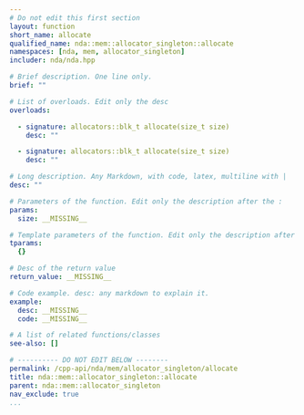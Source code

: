 ```yaml
---
# Do not edit this first section
layout: function
short_name: allocate
qualified_name: nda::mem::allocator_singleton::allocate
namespaces: [nda, mem, allocator_singleton]
includer: nda/nda.hpp

# Brief description. One line only.
brief: ""

# List of overloads. Edit only the desc
overloads:

  - signature: allocators::blk_t allocate(size_t size)
    desc: ""

  - signature: allocators::blk_t allocate(size_t size)
    desc: ""

# Long description. Any Markdown, with code, latex, multiline with |
desc: ""

# Parameters of the function. Edit only the description after the :
params:
  size: __MISSING__

# Template parameters of the function. Edit only the description after the :
tparams:
  {}

# Desc of the return value
return_value: __MISSING__

# Code example. desc: any markdown to explain it.
example:
  desc: __MISSING__
  code: __MISSING__

# A list of related functions/classes
see-also: []

# ---------- DO NOT EDIT BELOW --------
permalink: /cpp-api/nda/mem/allocator_singleton/allocate
title: nda::mem::allocator_singleton::allocate
parent: nda::mem::allocator_singleton
nav_exclude: true
...
```


